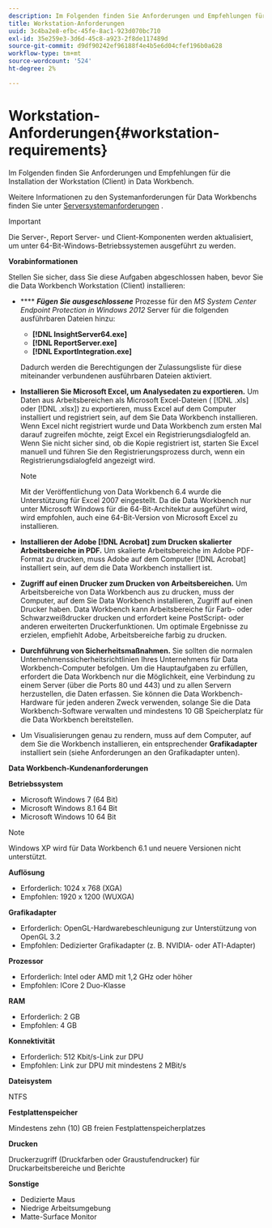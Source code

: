 ```yaml
---
description: Im Folgenden finden Sie Anforderungen und Empfehlungen für die Installation der Workstation (Client) in Data Workbench.
title: Workstation-Anforderungen
uuid: 3c4ba2e8-efbc-45fe-8ac1-923d070bc710
exl-id: 35e259e3-3d6d-45c8-a923-2f8de117489d
source-git-commit: d9df90242ef96188f4e4b5e6d04cfef196b0a628
workflow-type: tm+mt
source-wordcount: '524'
ht-degree: 2%

---
```


# Workstation-Anforderungen{#workstation-requirements}

Im Folgenden finden Sie Anforderungen und Empfehlungen für die Installation der Workstation (Client) in Data Workbench.

Weitere Informationen zu den Systemanforderungen für Data Workbenchs finden Sie unter [Serversystemanforderungen](https://docs.adobe.com/help/en/data-workbench/using/server-admin-install/c-msr-server.html) .

>[!IMPORTANT]
>
>Die Server-, Report Server- und Client-Komponenten werden aktualisiert, um unter 64-Bit-Windows-Betriebssystemen ausgeführt zu werden.

**Vorabinformationen**

Stellen Sie sicher, dass Sie diese Aufgaben abgeschlossen haben, bevor Sie die Data Workbench Workstation (Client) installieren:

* **** ***Fügen Sie ausgeschlossene*** Prozesse für den  *MS System Center Endpoint Protection in Windows 2012* Server für die folgenden ausführbaren Dateien hinzu:

   * **[!DNL InsightServer64.exe]**
   * **[!DNL ReportServer.exe]**
   * **[!DNL ExportIntegration.exe]**

   Dadurch werden die Berechtigungen der Zulassungsliste für diese miteinander verbundenen ausführbaren Dateien aktiviert.

* **Installieren Sie Microsoft Excel, um Analysedaten zu exportieren.** Um Daten aus Arbeitsbereichen als Microsoft Excel-Dateien (  [!DNL .xls] oder  [!DNL .xlsx]) zu exportieren, muss Excel auf dem Computer installiert und registriert sein, auf dem Sie Data Workbench installieren. Wenn Excel nicht registriert wurde und Data Workbench zum ersten Mal darauf zugreifen möchte, zeigt Excel ein Registrierungsdialogfeld an. Wenn Sie nicht sicher sind, ob die Kopie registriert ist, starten Sie Excel manuell und führen Sie den Registrierungsprozess durch, wenn ein Registrierungsdialogfeld angezeigt wird.

   >[!NOTE]
   >
   >Mit der Veröffentlichung von Data Workbench 6.4 wurde die Unterstützung für Excel 2007 eingestellt. Da die Data Workbench nur unter Microsoft Windows für die 64-Bit-Architektur ausgeführt wird, wird empfohlen, auch eine 64-Bit-Version von Microsoft Excel zu installieren.

* **Installieren der Adobe  [!DNL Acrobat] zum Drucken skalierter Arbeitsbereiche in PDF.** Um skalierte Arbeitsbereiche im Adobe PDF-Format zu drucken, muss Adobe auf dem Computer  [!DNL Acrobat] installiert sein, auf dem die Data Workbench installiert ist.

* **Zugriff auf einen Drucker zum Drucken von Arbeitsbereichen.** Um Arbeitsbereiche von Data Workbench aus zu drucken, muss der Computer, auf dem Sie Data Workbench installieren, Zugriff auf einen Drucker haben. Data Workbench kann Arbeitsbereiche für Farb- oder Schwarzweißdrucker drucken und erfordert keine PostScript- oder anderen erweiterten Druckerfunktionen. Um optimale Ergebnisse zu erzielen, empfiehlt Adobe, Arbeitsbereiche farbig zu drucken.
* **Durchführung von Sicherheitsmaßnahmen.** Sie sollten die normalen Unternehmenssicherheitsrichtlinien Ihres Unternehmens für Data Workbench-Computer befolgen. Um die Hauptaufgaben zu erfüllen, erfordert die Data Workbench nur die Möglichkeit, eine Verbindung zu einem Server (über die Ports 80 und 443) und zu allen Servern herzustellen, die Daten erfassen. Sie können die Data Workbench-Hardware für jeden anderen Zweck verwenden, solange Sie die Data Workbench-Software verwalten und mindestens 10 GB Speicherplatz für die Data Workbench bereitstellen.
* Um Visualisierungen genau zu rendern, muss auf dem Computer, auf dem Sie die Workbench installieren, ein entsprechender **Grafikadapter** installiert sein (siehe Anforderungen an den Grafikadapter unten).

**Data Workbench-Kundenanforderungen**

**Betriebssystem**

* Microsoft Windows 7 (64 Bit)
* Microsoft Windows 8.1 64 Bit
* Microsoft Windows 10 64 Bit

>[!NOTE]
>
>Windows XP wird für Data Workbench 6.1 und neuere Versionen nicht unterstützt.

**Auflösung**

* Erforderlich: 1024 x 768 (XGA)
* Empfohlen: 1920 x 1200 (WUXGA)

**Grafikadapter**

* Erforderlich: OpenGL-Hardwarebeschleunigung zur Unterstützung von OpenGL 3.2
* Empfohlen: Dedizierter Grafikadapter (z. B. NVIDIA- oder ATI-Adapter)

**Prozessor**

* Erforderlich: Intel oder AMD mit 1,2 GHz oder höher
* Empfohlen: ICore 2 Duo-Klasse

**RAM**

* Erforderlich: 2 GB
* Empfohlen: 4 GB

**Konnektivität**

* Erforderlich: 512 Kbit/s-Link zur DPU
* Empfohlen: Link zur DPU mit mindestens 2 MBit/s

**Dateisystem**

NTFS

**Festplattenspeicher**

Mindestens zehn (10) GB freien Festplattenspeicherplatzes

**Drucken**

Druckerzugriff (Druckfarben oder Graustufendrucker) für Druckarbeitsbereiche und Berichte

**Sonstige**

* Dedizierte Maus
* Niedrige Arbeitsumgebung
* Matte-Surface Monitor
